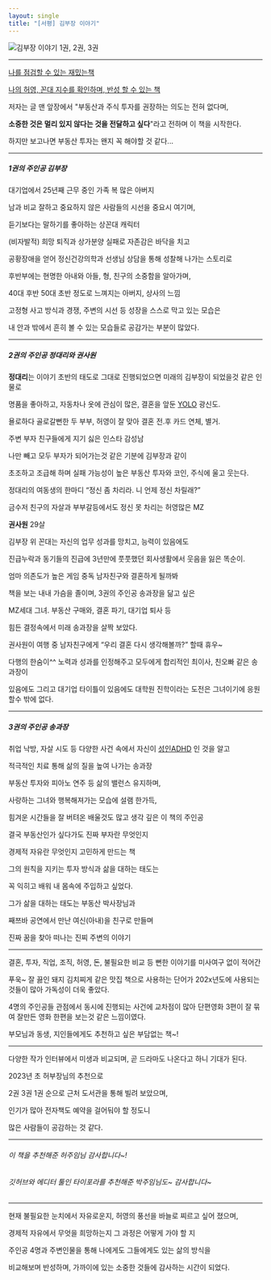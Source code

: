 ```yaml
---
layout: single
title: "[서평] 김부장 이야기"
---
```




![김부장 이야기 1권, 2권, 3권](https://user-images.githubusercontent.com/28984816/216753735-46a60096-663c-41f0-8449-f6e2e77eef1e.jpg)

---



<u>나를 점검할 수 있는 재밌는책</u>

<u>나의 허영, 꼰대 지수를 확인하며, 반성 할 수 있는 책</u>



저자는 글 맨 앞장에서 "부동산과 주식 투자를 권장하는 의도는 전혀 없다며, 

**소중한 것은 멀리 있지 않다는 것을 전달하고 싶다**"라고 전하며 이 책을 시작한다.

하지만 보고나면 부동산 투자는 왠지 꼭 해야할 것 같다...

---


##### 1권의 주인공 **김부장**


대기업에서 25년째 근무 중인 가족 복 많은 아버지

남과 비교 잘하고 중요하지 않은 사람들의 시선을 중요시 여기며, 

듣기보다는 말하기를 좋아하는 상꼰대 캐릭터

(비자발적) 희망 퇴직과 상가분양 실패로 자존감은 바닥을 치고

공황장애을 얻어 정신건강의학과 선생님 상담을 통해 성찰해 나가는 스토리로

후반부에는 현명한 아내와 아들, 형, 친구의 소중함을 알아가며, 

40대 후반 50대 초반 정도로 느껴지는 아버지, 상사의 느낌

고정형 사고 방식과 경쟁, 주변의 시선 등 성장을 스스로 막고 있는 모습은

내 안과 밖에서 흔히 볼 수 있는 모습들로 공감가는 부분이 많았다.

---


##### 2권의 주인공 **정대리와 권사원** 


**정대리**는 이야기 초반의 태도로 그대로 진행되었으면 미래의 김부장이 되었을것 같은 인물로

명품을 좋아하고, 자동차나 옷에 관심이 많은, 결혼을 앞둔 [YOLO](https://ko.wikipedia.org/wiki/YOLO) 광신도.

욜로하다 골로갈뻔한 두 부부, 허영이 잘 맞아 결혼 전.후 카드 연체, 별거.

주변 부자 친구들에게 지기 싫은 인스타 감성남

나만 빼고 모두 부자가 되어가는것 같은 기분에 김부장과 같이

초조하고 조급해 하며 실패 가능성이 높은 부동산 투자와 코인, 주식에 울고 웃는다.

정대리의 여동생의 한마디 “정신 좀 차리라. 니 언제 정신 차릴래?”

금수저 친구의 자살과 부부갈등에서도 정신 못 차리는 허영많은 MZ


**권사원** 29살 

김부장 위 꼰대는 자신의 업무 성과를 망치고, 능력이 있음에도

진급누락과 동기들의 진급에 3년만에 풋풋했던 회사생활에서 웃음을 잃은 똑순이.

엄마 의존도가 높은 게임 중독 남자친구와 결혼하게 될까봐

책을 보는 내내  가슴을 졸이며, 3권의 주인공 송과장을 닮고 싶은

MZ세대 그녀. 부동산 구매와, 결혼 파기, 대기업 퇴사 등

힘든 결정속에서 미래 송과장을 살짝 보았다.

권사원이 여행 중 남자친구에게  “우리 결혼 다시 생각해볼까?” 할때 휴우~

다행의 한숨이^^ 노력과 성과를 인정해주고 모두에게 합리적인 최이사, 친오빠 같은 송과장이

있음에도 그리고 대기업 타이틀이 있음에도 대학원 진학이라는 도전은 그녀이기에 응원할수 밖에 없다.

---


##### 3권의 주인공 **송과장**


취업 낙방, 자살 시도 등 다양한 사건 속에서 자신이 [성인ADHD](https://namu.wiki/w/성인ADHD) 인 것을 알고 

적극적인 치료 통해 삶의 질을 높여 나가는 송과장

부동산 투자와 피아노 연주 등 삶의 밸런스 유지하며,

사랑하는 그녀와 행복해져가는 모습에 설램 한가득,

힘겨운 시간들을 잘 버텨온 배울것도 많고 생각 깊은 이 책의 주인공

결국 부동산인가 싶다가도 진짜 부자란 무엇인지

경제적 자유란 무엇인지 고민하게 만드는 책

그의 원칙을 지키는 투자 방식과 삶을 대하는 태도는 

꼭 익히고 배워 내 몸속에 주입하고 싶었다.

 그가 삶을 대하는 태도는 부동산 박사장님과 

째쯔바 공연에서 만난 여신(아내)을 친구로 만들며

진짜 꿈을 찾아 떠나는 진찌 주변의 이야기

---

결혼, 투자, 직업, 조직, 허영, 돈, 불필요한 비교 등 뻔한 이야기를 미사여구 없이 적어간

푸욱~ 잘 끓인 돼지 김치찌게 같은 맛집 책으로 사용하는 단어가 202x년도에 사용되는 것들이 많아 가독성이 더욱 좋았다.

4명의 주인공들 관점에서 동시에 진행되는 사건에 교차점이 많아 단편영화 3편이 잘 묶여 잘만든 영화 한편을 보는것 같은 느낌이였다.

부모님과 동생, 지인들에게도 추천하고 싶은 부담없는 책~!

---

다양한 작가 인터뷰에서 미생과 비교되며, 곧 드라마도 나온다고 하니 기대가 된다.

2023년 초 허부장님의 추천으로 

2권 3권 1권 순으로 근처 도서관을 통해 빌려 보았으며, 

인기가 많아 전자책도 예약을 걸어둬야 할 정도니

많은 사람들이 공감하는 것 같다.

---

###### 이 책을 추천해준 허주임님 감사합니다~!
###### 깃허브와 에디터 툴인 타이포라를 추천해준 박주임님도~ 감사합니다~

---

현재 불필요한 눈치에서 자유로운지, 허영의 풍선을 바늘로 찌르고 싶어 졌으며,

경제적 자유에서 무엇을 희망하는지 그 과정은 어떻게 가야 할 지

주인공 4명과 주변인물을 통해 나에게도 그들에게도 있는 삶의 방식을

비교해보며 반성하며, 가까이에 있는 소중한 것들에 감사하는 시간이 되었다.











